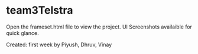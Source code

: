 # team3Telstra

Open the frameset.html file to view the project.
UI Screenshots availaible for quick glance.

Created: first week by Piyush, Dhruv, Vinay
